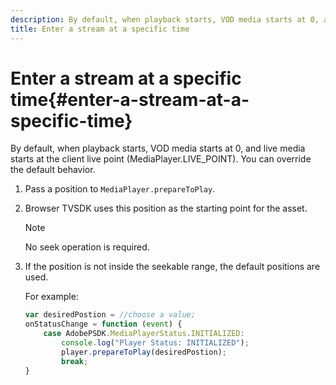 ```yaml
---
description: By default, when playback starts, VOD media starts at 0, and live media starts at the client live point (MediaPlayer.LIVE_POINT). You can override the default behavior.
title: Enter a stream at a specific time
---
```


# Enter a stream at a specific time{#enter-a-stream-at-a-specific-time}

By default, when playback starts, VOD media starts at 0, and live media starts at the client live point (MediaPlayer.LIVE_POINT). You can override the default behavior.

1. Pass a position to `MediaPlayer.prepareToPlay`.
1. Browser TVSDK uses this position as the starting point for the asset.

   >[!NOTE]
   >
   >No seek operation is required.

1. If the position is not inside the seekable range, the default positions are used.

   For example: 

   ```js
   var desiredPostion = //choose a value; 
   onStatusChange = function (event) { 
       case AdobePSDK.MediaPlayerStatus.INITIALIZED: 
           console.log("Player Status: INITIALIZED"); 
           player.prepareToPlay(desiredPostion); 
           break; 
   } 
   
   ```

